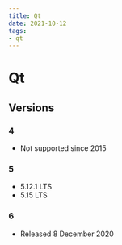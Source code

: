 ```yaml
---
title: Qt
date: 2021-10-12
tags:
- qt
---
```


# Qt

## Versions
### 4
- Not supported since 2015

### 5
- 5.12.1 LTS
- 5.15 LTS

### 6
- Released 8 December 2020

